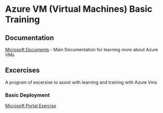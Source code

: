 # Azure VM (Virtual Machines) Basic Training 

## Documentation

[Microsoft Documents](https://docs.microsoft.com/en-us/azure/virtual-machines/) - Main Documentation for learning more about Azure VMs

## Excercises

A program of excersise to assist with learning and training with Azure Vms

### Basic Deployment

[Microsoft Portal Exercise](https://docs.microsoft.com/en-us/azure/virtual-machines/linux/quick-create-portal)


